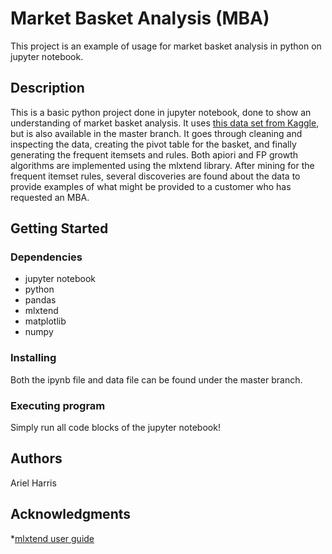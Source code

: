 # Market Basket Analysis (MBA)
This project is an example of usage for market basket analysis in python on jupyter notebook.

## Description
This is a basic python project done in jupyter notebook, done to show an understanding of market basket analysis. It uses [this data set from Kaggle](https://www.kaggle.com/datasets/aslanahmedov/market-basket-analysis), but is also available in the master branch. It goes through cleaning and inspecting the data, creating the pivot table for the basket, and finally generating the frequent itemsets and rules. Both apiori and FP growth algorithms are implemented using the mlxtend library. After mining for the frequent itemset rules, several discoveries are found about the data to provide examples of what might be provided to a customer who has requested an MBA. 

## Getting Started

### Dependencies
* jupyter notebook
* python
* pandas
* mlxtend
* matplotlib
* numpy

### Installing
Both the ipynb file and data file can be found under the master branch.

### Executing program
Simply run all code blocks of the jupyter notebook!


## Authors
Ariel Harris


## Acknowledgments
*[mlxtend user guide](https://rasbt.github.io/mlxtend/api_subpackages/mlxtend.frequent_patterns/)
